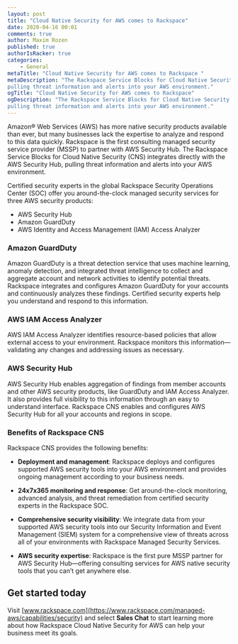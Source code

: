 ```yaml
---
layout: post
title: "Cloud Native Security for AWS comes to Rackspace"
date: 2020-04-16 00:01
comments: true
author: Maxim Rozen
published: true
authorIsRacker: true
categories:
    - General
metaTitle: "Cloud Native Security for AWS comes to Rackspace "
metaDescription: "The Rackspace Service Blocks for Cloud Native Security (CNS) integrates directly with the AWS Security Hub,
pulling threat information and alerts into your AWS environment."
ogTitle: "Cloud Native Security for AWS comes to Rackspace"
ogDescription: "The Rackspace Service Blocks for Cloud Native Security (CNS) integrates directly with the AWS Security Hub,
pulling threat information and alerts into your AWS environment."
---
```


Amazon&reg; Web Services (AWS) has more native security products available than ever,
but many businesses lack the expertise to analyze and respond to this data quickly. Rackspace
is the first consulting managed security service provider (MSSP) to partner with AWS Security Hub.
The Rackspace Service Blocks for Cloud Native Security (CNS) integrates directly with the AWS Security Hub,
pulling threat information and alerts into your AWS environment.

<!-- more -->
Certified security experts in the global Rackspace Security Operations Center (SOC)
offer you around-the-clock managed security services for three AWS security products:

- AWS Security Hub
- Amazon GuardDuty
- AWS Identity and Access Management (IAM) Access Analyzer

### Amazon GuardDuty

Amazon GuardDuty is a threat detection service that uses machine learning, anomaly detection,
and integrated threat intelligence to collect and aggregate account and network activities to identify
potential threats. Rackspace integrates and configures Amazon GuardDuty for your accounts and continuously
analyzes these findings. Certified security experts help you understand and respond to this information.

### AWS IAM Access Analyzer

AWS IAM Access Analyzer identifies resource-based policies that allow external access to your
environment. Rackspace monitors this information&mdash;validating any changes and addressing issues as necessary.

### AWS Security Hub

AWS Security Hub enables aggregation of findings from member accounts and other AWS security products, like GuardDuty and IAM Access Analyzer. It also provides full visibility to this information through an easy to understand interface. Rackspace CNS enables and configures AWS Security Hub for all your accounts and regions in scope.

### Benefits of Rackspace CNS

Rackspace CNS provides the following benefits:

- **Deployment and management**:  Rackspace deploys and configures supported AWS security tools into your AWS environment and provides ongoing management according to your business needs.

- **24x7x365 monitoring and response**: Get around-the-clock monitoring, advanced analysis, and threat remediation from certified security experts in the Rackspace SOC.

- **Comprehensive security visibility**: We integrate data from your supported AWS security tools into our Security Information and Event Management (SIEM) system for a comprehensive view of threats across all of your environments with Rackspace Managed Security Services.

- **AWS security expertise**: Rackspace is the first pure MSSP partner for AWS Security Hub&mdash;offering consulting services for AWS native security tools that you can’t get anywhere else.


## Get started today

Visit [www.rackspace.com](https://www.rackspace.com/managed-aws/capabilities/security) and select **Sales Chat** to start learning more about how Rackspace Cloud Native Security for AWS can help your business meet its goals.

